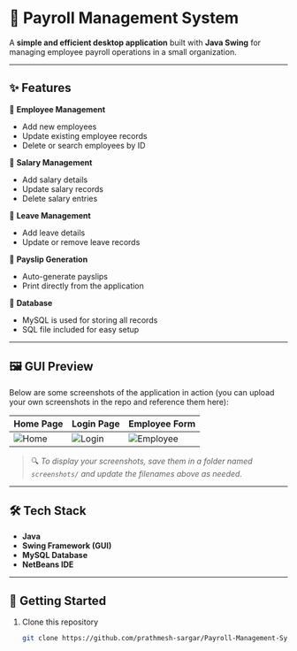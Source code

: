 # 💼 Payroll Management System

A **simple and efficient desktop application** built with **Java Swing** for managing employee payroll operations in a small organization.

---

## ✨ Features

🔹 **Employee Management**
- Add new employees  
- Update existing employee records  
- Delete or search employees by ID  

🔹 **Salary Management**
- Add salary details  
- Update salary records  
- Delete salary entries  

🔹 **Leave Management**
- Add leave details  
- Update or remove leave records  

🔹 **Payslip Generation**
- Auto-generate payslips  
- Print directly from the application  

🔹 **Database**
- MySQL is used for storing all records  
- SQL file included for easy setup  

---

## 🖼️ GUI Preview

Below are some screenshots of the application in action (you can upload your own screenshots in the repo and reference them here):

| Home Page | Login Page | Employee Form |
|----------|------------|---------------|
| ![Home](screenshots/home.png) | ![Login](screenshots/login.png) | ![Employee](screenshots/employee.png) |

> 🔍 *To display your screenshots, save them in a folder named `screenshots/` and update the filenames above as needed.*

---

## 🛠️ Tech Stack

- **Java**
- **Swing Framework (GUI)**
- **MySQL Database**
- **NetBeans IDE**

---

## 🚀 Getting Started

1. Clone this repository  
   ```bash
   git clone https://github.com/prathmesh-sargar/Payroll-Management-System.git
